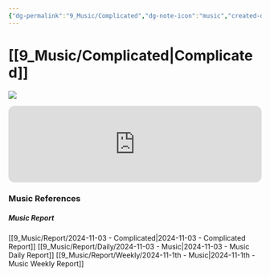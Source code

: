 ```yaml
---
{"dg-permalink":"9_Music/Complicated","dg-note-icon":"music","created-date":"2024-11-03 3:16:58 pm","date":"2024-11-03","type":"music","tags":["music"],"aliases":null,"title":"Complicated","music-url":"https://open.spotify.com/track/5xEM5hIgJ1jjgcEBfpkt2F","album":"Let Go","album-release-date":"2002-06-04","album-url":"https://open.spotify.com/album/3zXjR3y2dUWklKmmp6lEhy","cover":"![Let Go](https://i.scdn.co/image/ab67616d00001e02f7ec724fbf97a30869d06240)","cover-url":"https://i.scdn.co/image/ab67616d00001e02f7ec724fbf97a30869d06240","artists":"Avril Lavigne","added-at":"Sun Nov 03 2024 - 오후 3:17:01","rating":"⭐⭐⭐⭐⭐⭐⭐⭐","dg-publish":true,"permalink":"/9_Music/Complicated/","dgPassFrontmatter":true,"noteIcon":"music"}
---
```


# [[9_Music/Complicated\|Complicated]]
![](https://i.scdn.co/image/ab67616d00001e02f7ec724fbf97a30869d06240)


<div class="container-root"><span></span></div><div><div class="container-root"><iframe style="border-radius:12px" src="https://open.spotify.com/embed/track/5xEM5hIgJ1jjgcEBfpkt2F?utm_source=generator" width="100%" height="152" frameborder="0" allowfullscreen="" allow="autoplay; clipboard-write; encrypted-media; fullscreen; picture-in-picture" loading="lazy"></iframe></div></div>











### Music References
##### Music Report
[[9_Music/Report/2024-11-03 - Complicated\|2024-11-03 - Complicated Report]]
[[9_Music/Report/Daily/2024-11-03 - Music\|2024-11-03 - Music Daily Report]]
[[9_Music/Report/Weekly/2024-11-1th - Music\|2024-11-1th - Music Weekly Report]]





